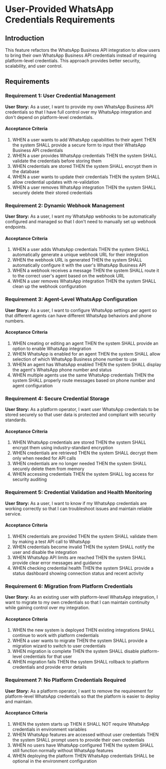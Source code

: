 # User-Provided WhatsApp Credentials Requirements

## Introduction

This feature refactors the WhatsApp Business API integration to allow users to bring their own WhatsApp Business API credentials instead of requiring platform-level credentials. This approach provides better security, scalability, and user control.

## Requirements

### Requirement 1: User Credential Management

**User Story:** As a user, I want to provide my own WhatsApp Business API credentials so that I have full control over my WhatsApp integration and don't depend on platform-level credentials.

#### Acceptance Criteria

1. WHEN a user wants to add WhatsApp capabilities to their agent THEN the system SHALL provide a secure form to input their WhatsApp Business API credentials
2. WHEN a user provides WhatsApp credentials THEN the system SHALL validate the credentials before storing them
3. WHEN credentials are stored THEN the system SHALL encrypt them in the database
4. WHEN a user wants to update their credentials THEN the system SHALL allow credential updates with re-validation
5. WHEN a user removes WhatsApp integration THEN the system SHALL securely delete their stored credentials

### Requirement 2: Dynamic Webhook Management

**User Story:** As a user, I want my WhatsApp webhooks to be automatically configured and managed so that I don't need to manually set up webhook endpoints.

#### Acceptance Criteria

1. WHEN a user adds WhatsApp credentials THEN the system SHALL automatically generate a unique webhook URL for their integration
2. WHEN the webhook URL is generated THEN the system SHALL automatically configure it with the user's WhatsApp Business API
3. WHEN a webhook receives a message THEN the system SHALL route it to the correct user's agent based on the webhook URL
4. WHEN a user removes WhatsApp integration THEN the system SHALL clean up the webhook configuration

### Requirement 3: Agent-Level WhatsApp Configuration

**User Story:** As a user, I want to configure WhatsApp settings per agent so that different agents can have different WhatsApp behaviors and phone numbers.

#### Acceptance Criteria

1. WHEN creating or editing an agent THEN the system SHALL provide an option to enable WhatsApp integration
2. WHEN WhatsApp is enabled for an agent THEN the system SHALL allow selection of which WhatsApp Business phone number to use
3. WHEN an agent has WhatsApp enabled THEN the system SHALL display the agent's WhatsApp phone number and status
4. WHEN multiple agents use the same WhatsApp credentials THEN the system SHALL properly route messages based on phone number and agent configuration

### Requirement 4: Secure Credential Storage

**User Story:** As a platform operator, I want user WhatsApp credentials to be stored securely so that user data is protected and compliant with security standards.

#### Acceptance Criteria

1. WHEN WhatsApp credentials are stored THEN the system SHALL encrypt them using industry-standard encryption
2. WHEN credentials are retrieved THEN the system SHALL decrypt them only when needed for API calls
3. WHEN credentials are no longer needed THEN the system SHALL securely delete them from memory
4. WHEN accessing credentials THEN the system SHALL log access for security auditing

### Requirement 5: Credential Validation and Health Monitoring

**User Story:** As a user, I want to know if my WhatsApp credentials are working correctly so that I can troubleshoot issues and maintain reliable service.

#### Acceptance Criteria

1. WHEN credentials are provided THEN the system SHALL validate them by making a test API call to WhatsApp
2. WHEN credentials become invalid THEN the system SHALL notify the user and disable the integration
3. WHEN WhatsApp API limits are reached THEN the system SHALL provide clear error messages and guidance
4. WHEN checking credential health THEN the system SHALL provide a status dashboard showing connection status and recent activity

### Requirement 6: Migration from Platform Credentials

**User Story:** As an existing user with platform-level WhatsApp integration, I want to migrate to my own credentials so that I can maintain continuity while gaining control over my integration.

#### Acceptance Criteria

1. WHEN the new system is deployed THEN existing integrations SHALL continue to work with platform credentials
2. WHEN a user wants to migrate THEN the system SHALL provide a migration wizard to switch to user credentials
3. WHEN migration is complete THEN the system SHALL disable platform-level credentials for that user
4. WHEN migration fails THEN the system SHALL rollback to platform credentials and provide error details

### Requirement 7: No Platform Credentials Required

**User Story:** As a platform operator, I want to remove the requirement for platform-level WhatsApp credentials so that the platform is easier to deploy and maintain.

#### Acceptance Criteria

1. WHEN the system starts up THEN it SHALL NOT require WhatsApp credentials in environment variables
2. WHEN WhatsApp features are accessed without user credentials THEN the system SHALL prompt users to provide their own credentials
3. WHEN no users have WhatsApp configured THEN the system SHALL still function normally without WhatsApp features
4. WHEN deploying the platform THEN WhatsApp credentials SHALL be optional in the environment configuration